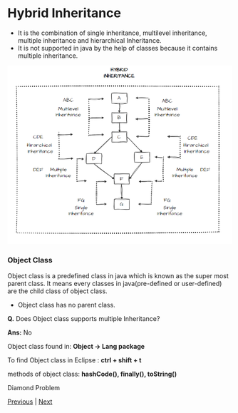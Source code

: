 # Hybrid Inheritance
- It is the combination of single inheritance, multilevel inheritance, multiple inheritance and hierarchical Inheritance.
- It is not supported in java by the help of classes because it contains multiple inheritance.

![Screenshort](https://github.com/sudhansu-sek-panda/QSpider_Tutorial/blob/main/Core%20Java/class20/Resources/Hybrid.png)
### Object Class
Object class is a predefined class in java which is known as the super most parent class. It means every classes in java(pre-defined or user-defined) are the child class of object class. 
- Object class has no parent class.  

**Q.** Does Object class supports multiple Inheritance? 


**Ans:** No      

Object class found in:
**Object -> Lang package**  

To find Object class in 
Eclipse : **ctrl + shift + t**

methods of object class: **hashCode(), finally(), toString()**

Diamond Problem

[Previous](https://github.com/sudhansu-sek-panda/QSpider_Tutorial/blob/main/Core%20Java/class20/Notes/Hyrarchical.md) | [Next]()